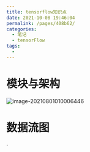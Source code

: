 ```yaml
---
title: tensorflow知识点
date: 2021-10-08 19:46:04
permalink: /pages/408b62/
categories:
  - 笔记
  - tensorFlow
tags:
  - 
---
```

# 模块与架构



![image-20210801010006446](https://gitee.com/zxqzhuzhu/imgs/raw/master/picGo/image-20210801010006446.png)

# 数据流图

·